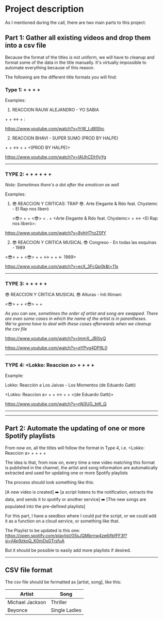 # Project description

As I mentioned during the call, there are two main parts to this project:


## Part 1: Gather all existing videos and drop them into a csv file

Because the format of the titles is not uniform, we will have to cleanup and format some of the data in the title 
manually.  It's virtually impossible to automate everything because of this reason.

The following are the different title formats you will find:

### Type 1:  <REACCION> + <ARTIST> + <HYPHEN> + <SONG TITLE> + <ADDITIONAL INFO IN PARENTHESES>

Examples:  

1. REACCION RAUW ALEJANDRO - YO SABIA
   
<REACCION> + <RAUW ALEJANDRO> + <-> + <YO SABIA>:
   
https://www.youtube.com/watch?v=YrW_Ld8lShc

2. REACCION BHAVI - SUPER SUMO (PROD BY HALPE)
   
<REACCION> + <BHAVI> + <-> + <SUPER SUMO> + <(PROD BY HALPE)>

https://www.youtube.com/watch?v=IAUhCDH1yYg

___

### TYPE 2: <EMOTICON> + <TEXT> + <EMOTICON> + <ARTIST> + <HYPHEN> + <SONG> + <ADDITIONAL INFORMATION>

_Note: Sometimes there's a dot after the emoticon as well_

Examples:


1. :sunglasses: REACCION Y CRITICAS: TRAP :sunglasses:. Arte Elegante & Rdo feat. Chystemc - El Rap nos liberó
   

   <:sunglasses:> + <REACCION Y CRITICAS: TRAP> + <:sunglasses:> + . + <Arte Elegante & Rdo feat. Chystemc> + <-> <El 
   Rap nos liberó>: 
   
https://www.youtube.com/watch?v=8yhHThzZ0fY
   
2. :sunglasses: REACCION Y CRITICA MUSICAL :sunglasses: Congreso - En todas las esquinas - 1989
   
<:sunglasses:> + <REACCION Y CRITICA MUSICAL> + <:sunglasses:> + <Congreso> + <-> + <En todas las esquinas> + <- 1989>

https://www.youtube.com/watch?v=ecX_3FcQp0k&t=11s

___
   
### TYPE 3: <EMOTICON> + <TEXT> + <EMOTICON> + <SONG> + <HYPHEN> + <ARTIST>

:sunglasses: REACCION Y CRITICA MUSICAL :sunglasses: Alturas - Inti Illimani

<:sunglasses:> + <REACCION Y CRITICA MUSICAL> + <:sunglasses:> + <SONG> + <ARTIST>

_As you can see, sometimes the order of artist and song are swapped.  There are even some cases in which the name 
of the artist is in parentheses. We're gonna have to deal with these cases afterwards when we cleanup the csv file_

https://www.youtube.com/watch?v=ImmX_JB0iyQ

https://www.youtube.com/watch?v=qYPyg4DP9L0

___


### TYPE 4: <Lokko: Reaccion a> + <ARTIST> + <HYPHEN> + <SONG> + <ADDITIONAL INFORMATION IN PARENTHESES>

Example:

Lokko: Reacción a Los Jaivas - Los Momentos (de Eduardo Gatti)

<Lokko: Reaccion a> + <Los Jaivas> + <-> + <Los Momentos> + <(de Eduardo Gatti)>

https://www.youtube.com/watch?v=nN3UG_btK_Q

___
___

## Part 2: Automate the updating of one or more Spotify playlists

From now on, all the titles will follow the format in Type 4, i.e. <Lokko: Reaccion a> + <ARTIST> + <HYPHEN> + <SONG> + <ADDITIONAL INFORMATION IN PARENTHESES>

The idea is that, from  now on, every time a new video matching this format is published in the channel, the artist 
and song information are automatically extracted and used for updating one or more Spotify playlists

The process should look something like this:


[A new video is created] :arrow_right: [a script listens to the notification, extracts the data, and sends it to 
spotify or another service] :arrow_right: [The new songs are populated into the pre-defined playlists]

For this part, I have a seedbox where I could put the script, or we could add it as a function on a cloud service, 
or something like that.


The Playlist to be updated is this one: https://open.spotify.com/playlist/0SsJQMbrnw4ze6jfbfFF3f?si=jl4p9zkoQ_K0mDsGTrsfuA

But it should be possible to easily add more playlists if desired.

___

## CSV file format

The csv file should be formatted as [artist, song], like this:

|Artist         |Song         |
|---------------|-------------|
|Michael Jackson|Thriller     |
|Beyonce        |Single Ladies|



   



